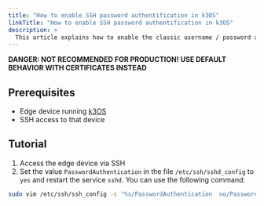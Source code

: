 ```yaml
---
title: "How to enable SSH password authentification in k3OS"
linkTitle: "How to enable SSH password authentification in k3OS"
description: >
  This article explains how to enable the classic username / password authentification for SSH in k3os 
---
```


**DANGER: NOT RECOMMENDED FOR PRODUCTION! USE DEFAULT BEHAVIOR WITH CERTIFICATES INSTEAD**

## Prerequisites

- Edge device running [k3OS](https://github.com/rancher/k3os)
- SSH access to that device

## Tutorial

1. Access the edge device via SSH
2. Set the value `PasswordAuthentication` in the file `/etc/ssh/sshd_config` to `yes` and restart the service `sshd`. You can use the following command:

```bash
sudo vim /etc/ssh/ssh_config -c "%s/PasswordAuthentication  no/PasswordAuthentication  yes/g | write | quit" && sudo service sshd restart

```

